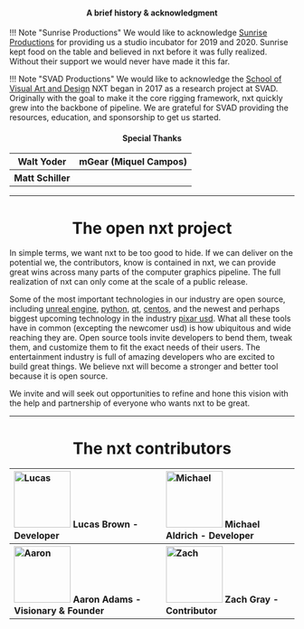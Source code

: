 <div style="text-align: center;">
<h4>A brief history & acknowledgment</h4>
</div>

!!! Note "Sunrise Productions"
    We would like to acknowledge [Sunrise Productions](https://sunriseproductions.tv/) for providing us a studio incubator for 2019 and 2020. 
    Sunrise kept food on the table and believed in nxt before it was fully realized. Without their support we would never have made it this far.

!!! Note "SVAD Productions"
    We would like to acknowledge the [School of Visual Art and Design](https://www.southern.edu/visualartanddesign/) NXT began in 2017 as a research project at SVAD. 
    Originally with the goal to make it the core rigging framework, nxt quickly grew into the backbone of pipeline.
    We are grateful for SVAD providing the resources, education, and sponsorship to get us started.

<div style="text-align: center;">
<h4>Special Thanks</h4>
</div>

<table style="text-align: center">
<tr>
<th>Walt Yoder</th>
<th>mGear (Miquel Campos)</th>
</tr>
<tr>
<th>Matt Schiller</th>
<th></th>
</tr>
</table>

---

<div style="text-align: center;">
<h1>The open nxt project</h1>
</div>

In simple terms, we want nxt to be too good to hide. If we can deliver on the potential we, the contributors, know is contained in nxt, we can provide great wins across 
many parts of the computer graphics pipeline. The full realization of nxt can only come at the scale of a public release.

Some of the most important technologies in our industry are open source, including [unreal engine](https://www.unrealengine.com/en-US/), 
[python](https://www.python.org/), [qt](https://www.qt.io/), [centos](https://wiki.centos.org/FrontPage), 
and the newest and perhaps biggest upcoming technology in the industry [pixar usd](http://graphics.pixar.com/usd/docs/index.html). 
What all these tools have in common (excepting the newcomer usd) is how ubiquitous and wide reaching they are. Open source tools invite developers to bend them, tweak them, 
and customize them to fit the exact needs of their users. The entertainment industry is full of amazing developers who are excited to build great things. 
We believe nxt will become a stronger and better tool because it is open source.

We invite and will seek out opportunities to refine and hone this vision with the help and partnership of everyone who wants nxt to be great.

---

<div style="text-align: center;">
<h1>The nxt contributors</h1>
</div>

<table style="text-align: left;">
<tr>
<th><img src="../images/lucas_bw.png" style="width:100px;" alt="Lucas"/> <b>Lucas Brown</b> - Developer</th>
<th><img src="../images/michael_bw.png" style="width:100px;" alt="Michael"/> <b>Michael Aldrich</b> - Developer</th>
</tr>
<tr>
<th><img src="../images/aaron_bw.png" style="width:100px;" alt="Aaron"/> <b>Aaron Adams</b> - Visionary & Founder</th>
<th><img src="../images/zach_bw.png" style="width:100px;" alt="Zach"/> <b>Zach Gray</b> - Contributor</th>
</tr>
</table>